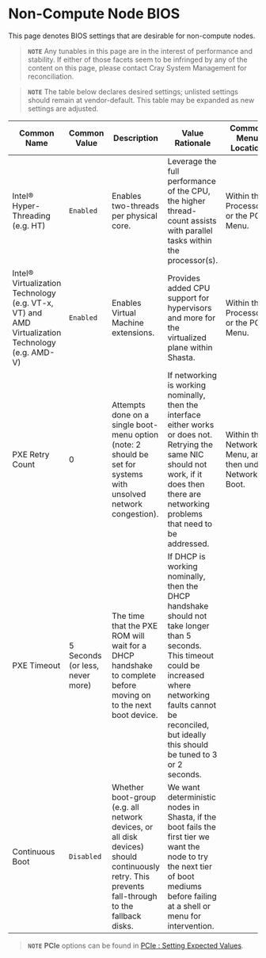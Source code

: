 # Non-Compute Node BIOS

This page denotes BIOS settings that are desirable for non-compute nodes.

> **`NOTE`** Any tunables in this page are in the interest of performance and stability. If either of those facets seem to be infringed by any of the content on this page, please contact Cray System Management for reconciliation.

> **`NOTE`** The table below declares desired settings; unlisted settings should remain at vendor-default. This table may be expanded as new settings are adjusted.

| Common Name | Common Value | Description | Value Rationale | Common Menu Location
   | --- | --- | --- | --- | --- |
| Intel® Hyper-Threading (e.g. HT) | `Enabled` | Enables two-threads per physical core. | Leverage the full performance of the CPU, the higher thread-count assists with parallel tasks within the processor(s). | Within the Processor or the PCH Menu.
| Intel® Virtualization Technology (e.g. VT-x, VT) and AMD Virtualization Technology (e.g. AMD-V)| `Enabled` | Enables Virtual Machine extensions. | Provides added CPU support for hypervisors and more for the virtualized plane within Shasta. | Within the Processor or the PCH Menu.
| PXE Retry Count | 0 | Attempts done on a single boot-menu option (note: 2 should be set for systems with unsolved network congestion). | If networking is working nominally, then the interface either works or does not. Retrying the same NIC should not work, if it does then there are networking problems that need to be addressed. | Within the Networking Menu, and then under Network Boot.
| PXE Timeout | 5 Seconds (or less, never more) | The time that the PXE ROM will wait for a DHCP handshake to complete before moving on to the next boot device. | If DHCP is working nominally, then the DHCP handshake should not take longer than 5 seconds. This timeout could be increased where networking faults cannot be reconciled, but ideally this should be tuned to 3 or 2 seconds. |
| Continuous Boot | `Disabled` | Whether boot-group (e.g. all network devices, or all disk devices) should continuously retry. This prevents fall-through to the fallback disks. | We want deterministic nodes in Shasta, if the boot fails the first tier we want the node to try the next tier of boot mediums before failing at a shell or menu for intervention. |

> **`NOTE`** **PCIe** options can be found in [PCIe : Setting Expected Values](../operations/node_management/Switch_PXE_Boot_From_Onboard_NICs_to_PCIe.md#setting-expected-values).
